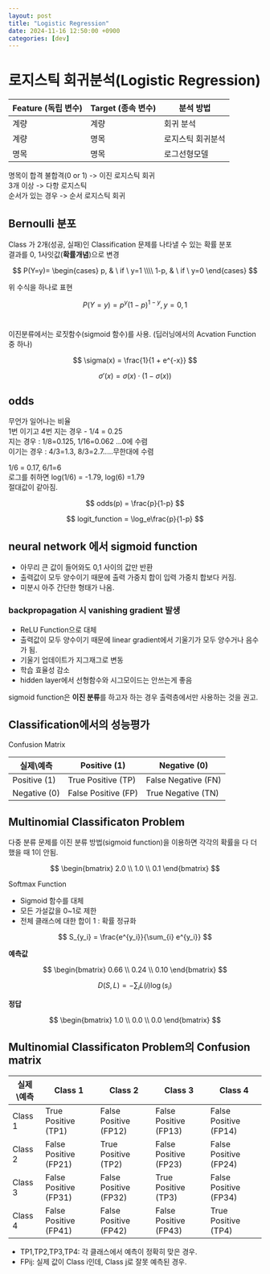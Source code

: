 ```yaml
---
layout: post
title: "Logistic Regression"
date: 2024-11-16 12:50:00 +0900
categories: [dev]
---
```


# 로지스틱 회귀분석(Logistic Regression)

| Feature (독립 변수) | Target (종속 변수) | 분석 방법         |
|----------------------|--------------------|-------------------|
| 계량                | 계량              | 회귀 분석         |
| 계량                | 명목              | 로지스틱 회귀분석 |
| 명목                | 명목              | 로그선형모델      |


명목이 합격 불합격(0 or 1) -> 이진 로지스틱 회귀  
3개 이상 -> 다항 로지스틱  
순서가 있는 경우 -> 순서 로지스틱 회귀  

## Bernoulli 분포
Class 가 2개(성공, 실패)인 Classification 문제를 나타낼 수 있는 확률 분포  
결과를 0, 1사잇값(**확률개념**)으로 변경   

$$
P(Y=y)=
\begin{cases}
p, & \ if \ y=1  \\\\
1-p, & \ if \ y=0
\end{cases}
$$

위 수식을 하나로 표현  <br>

$$P(Y=y)=p^{y}(1-p)^{1-y}, y=0, 1$$<br>

이진분류에서는 로짓함수(sigmoid 함수)를 사용. (딥러닝에서의 Acvation Function중 하나)  

$$
\sigma(x) = \frac{1}{1 + e^{-x}}
$$

$$
\sigma'(x) = \sigma(x) \cdot (1 - \sigma(x))
$$

## odds
무언가 일어나는 비율  
1번 이기고 4번 지는 경우 - 1/4 = 0.25  
지는 경우 : 1/8=0.125, 1/16=0.062 ...0에 수렴  
이기는 경우 : 4/3=1.3, 8/3=2.7.....무한대에 수렴  

1/6 = 0.17, 6/1=6  
로그를 취하면 log(1/6) = -1.79, log(6) =1.79  
절대값이 같아짐.  

$$
odds(p) = \frac{p}{1-p}
$$

$$
logit_function = \log_e\frac{p}{1-p}
$$

## neural network 에서 sigmoid function
- 아무리 큰 값이 들어와도 0,1 사이의 값만 반환  
- 출력값이 모두 양수이기 때문에 출력 가중치 합이 입력 가중치 합보다 커짐.  
- 미분시 아주 간단한 형태가 나옴.  

### backpropagation 시 vanishing gradient 발생
- ReLU Function으로 대체
- 출력값이 모두 양수이기 때문에 linear gradient에서 기울기가 모두 양수거나 음수가 됨.
- 기울기 업데이트가 지그재그로 변동
- 학습 효율성 감소
- hidden layer에서 선형함수와 시그모이드는 안쓰는게 좋음

sigmoid function은 **이진 분류**를 하고자 하는 경우 출력층에서만 사용하는 것을 권고.

## Classification에서의 성능평가
Confusion Matrix

| 실제\예측 | Positive (1) | Negative (0) |
|-----------|--------------|--------------|
| Positive (1) | True Positive (TP) | False Negative (FN) |
| Negative (0) | False Positive (FP) | True Negative (TN) |

## Multinomial Classificaton Problem
다중 분류 문제를 이진 분류 방법(sigmoid function)을 이용하면 각각의 확률을 다 더했을 때 1이 안됨.  

$$
\begin{bmatrix}
2.0 \\
1.0 \\
0.1
\end{bmatrix}
$$

Softmax Function
- Sigmoid 함수를 대체
- 모든 가설값을 0~1로 제한
- 전체 클래스에 대한 합이 1 : 확률 정규화

$$
S_{y_i} = \frac{e^{y_i}}{\sum_{i} e^{y_i}}
$$

**예측값**

$$
\begin{bmatrix}
0.66 \\
0.24 \\
0.10
\end{bmatrix}
$$

$$
D(S, L) = -\sum_{i} L(i) \log(s_i)
$$

**정답**

$$
\begin{bmatrix}
1.0 \\
0.0 \\
0.0
\end{bmatrix}
$$

## Multinomial Classificaton Problem의 Confusion matrix

| 실제\예측 | Class 1       | Class 2       | Class 3       | Class 4       |
|-----------|---------------|---------------|---------------|---------------|
| Class 1   | True Positive (TP1) | False Positive (FP12) | False Positive (FP13) | False Positive (FP14) |
| Class 2   | False Positive (FP21) | True Positive (TP2) | False Positive (FP23) | False Positive (FP24) |
| Class 3   | False Positive (FP31) | False Positive (FP32) | True Positive (TP3) | False Positive (FP34) |
| Class 4   | False Positive (FP41) | False Positive (FP42) | False Positive (FP43) | True Positive (TP4) |

- TP1,TP2,TP3,TP4: 각 클래스에서 예측이 정확히 맞은 경우.
- FPij: 실제 값이 Class i인데, Class j로 잘못 예측된 경우.
